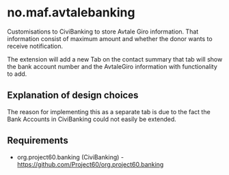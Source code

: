 # no.maf.avtalebanking

Customisations to CiviBanking to store Avtale Giro information. That information
consist of maximum amount and whether the donor wants to receive notification.

The extension will add a new Tab on the contact summary that tab will show
the bank account number and the AvtaleGiro information with functionality to
add.

## Explanation of design choices

The reason for implementing this as a separate tab is due to the fact the Bank Accounts in CiviBanking could
not easily be extended.

## Requirements

* org.project60.banking (CiviBanking) - https://github.com/Project60/org.project60.banking